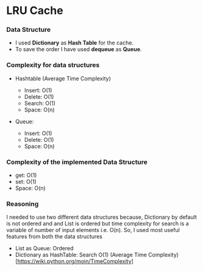 # LRU Cache
### Data Structure
- I used **Dictionary** as **Hash Table** for the cache.
- To save the order I have used **dequeue** as **Queue**.

### Complexity for data structures
- Hashtable (Average Time Complexity)
    - Insert: O(1)
    - Delete: O(1)
    - Search: O(1)
    - Space:  O(n)

- Queue:
    - Insert: O(1)
    - Delete: O(1)
    - Space:  O(n)

### Complexity of the implemented Data Structure
   - get:   O(1)
   - set:   O(1)
   - Space: O(n)

### Reasoning
I needed to use two different data structures because, Dictionary by default is not ordered and
and List is ordered but time complexity for search is a variable of number of input elements i.e. O(n).
So, I used most useful features from both the data structures
- List as Queue: Ordered
- Dictionary as HashTable: Search O(1) (Average Time Complexity)[https://wiki.python.org/moin/TimeComplexity]
